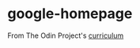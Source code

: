 # google-homepage

From The Odin Project's [curriculum](http://www.theodinproject.com/courses/web-development-101/lessons/html-css)

<!-- DevLog: settting this up was a challenge. Lots of trial and error on the command line. I don't know if I did this the exact way that the odin project wanted me to, but it's here, fingers crossed that it is configured correctly. -->